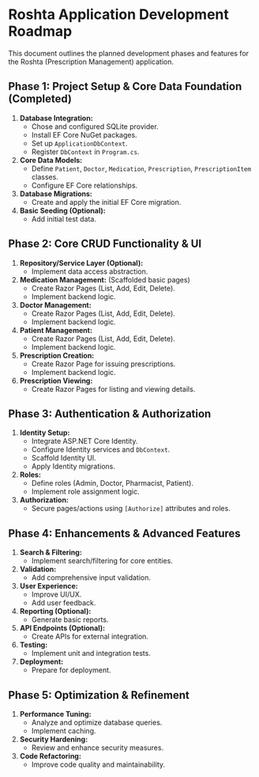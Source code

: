 # Roshta Application Development Roadmap

This document outlines the planned development phases and features for the Roshta (Prescription Management) application.

## Phase 1: Project Setup & Core Data Foundation (Completed)

1.  **Database Integration:**
    *   Chose and configured SQLite provider.
    *   Install EF Core NuGet packages.
    *   Set up `ApplicationDbContext`.
    *   Register `DbContext` in `Program.cs`.
2.  **Core Data Models:**
    *   Define `Patient`, `Doctor`, `Medication`, `Prescription`, `PrescriptionItem` classes.
    *   Configure EF Core relationships.
3.  **Database Migrations:**
    *   Create and apply the initial EF Core migration.
4.  **Basic Seeding (Optional):**
    *   Add initial test data.

## Phase 2: Core CRUD Functionality & UI

1.  **Repository/Service Layer (Optional):**
    *   Implement data access abstraction.
2.  **Medication Management:** (Scaffolded basic pages)
    *   Create Razor Pages (List, Add, Edit, Delete).
    *   Implement backend logic.
3.  **Doctor Management:**
    *   Create Razor Pages (List, Add, Edit, Delete).
    *   Implement backend logic.
4.  **Patient Management:**
    *   Create Razor Pages (List, Add, Edit, Delete).
    *   Implement backend logic.
5.  **Prescription Creation:**
    *   Create Razor Page for issuing prescriptions.
    *   Implement backend logic.
6.  **Prescription Viewing:**
    *   Create Razor Pages for listing and viewing details.

## Phase 3: Authentication & Authorization

1.  **Identity Setup:**
    *   Integrate ASP.NET Core Identity.
    *   Configure Identity services and `DbContext`.
    *   Scaffold Identity UI.
    *   Apply Identity migrations.
2.  **Roles:**
    *   Define roles (Admin, Doctor, Pharmacist, Patient).
    *   Implement role assignment logic.
3.  **Authorization:**
    *   Secure pages/actions using `[Authorize]` attributes and roles.

## Phase 4: Enhancements & Advanced Features

1.  **Search & Filtering:**
    *   Implement search/filtering for core entities.
2.  **Validation:**
    *   Add comprehensive input validation.
3.  **User Experience:**
    *   Improve UI/UX.
    *   Add user feedback.
4.  **Reporting (Optional):**
    *   Generate basic reports.
5.  **API Endpoints (Optional):**
    *   Create APIs for external integration.
6.  **Testing:**
    *   Implement unit and integration tests.
7.  **Deployment:**
    *   Prepare for deployment.

## Phase 5: Optimization & Refinement

1.  **Performance Tuning:**
    *   Analyze and optimize database queries.
    *   Implement caching.
2.  **Security Hardening:**
    *   Review and enhance security measures.
3.  **Code Refactoring:**
    *   Improve code quality and maintainability. 